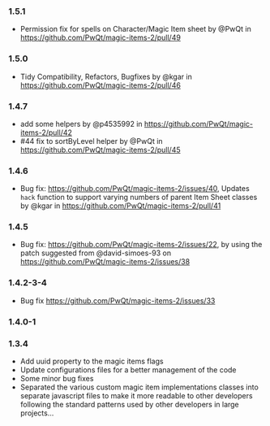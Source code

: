 ### 1.5.1
- Permission fix for spells on Character/Magic Item sheet by @PwQt in https://github.com/PwQt/magic-items-2/pull/49

### 1.5.0
- Tidy Compatibility, Refactors, Bugfixes by @kgar in https://github.com/PwQt/magic-items-2/pull/46

### 1.4.7
- add some helpers by @p4535992 in https://github.com/PwQt/magic-items-2/pull/42
- #44 fix to sortByLevel helper by @PwQt in https://github.com/PwQt/magic-items-2/pull/45

### 1.4.6
- Bug fix: https://github.com/PwQt/magic-items-2/issues/40, Updates `hack` function to support varying numbers of parent Item Sheet classes by @kgar in https://github.com/PwQt/magic-items-2/pull/41

### 1.4.5

- Bug fix: https://github.com/PwQt/magic-items-2/issues/22, by using the patch suggested from @david-simoes-93 on https://github.com/PwQt/magic-items-2/issues/38


### 1.4.2-3-4

- Bug fix https://github.com/PwQt/magic-items-2/issues/33

### 1.4.0-1

### 1.3.4

- Add uuid property to the magic items flags
- Update configurations files for a better management of the code
- Some minor bug fixes
- Separated the various custom magic item implementations classes into separate javascript files to make it more readable to other developers following the standard patterns used by other developers in large projects...
